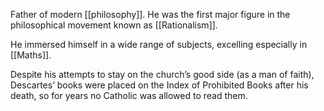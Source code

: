 Father of modern [[philosophy]]. He was the first major figure in the philosophical movement known as [[Rationalism]].

He immersed himself in a wide range of subjects, excelling especially in [[Maths]].

Despite his attempts to stay on the church’s good side (as a man of faith), Descartes’ books were placed on the Index of Prohibited Books after his death, so for years no Catholic was allowed to read them.
